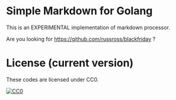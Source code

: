 # Simple Markdown for Golang

This is an EXPERIMENTAL implementation of markdown processor.

Are you looking for https://github.com/russross/blackfriday ?

# License (current version)

These codes are licensed under CC0.

[![CC0](http://i.creativecommons.org/p/zero/1.0/88x31.png "CC0")](http://creativecommons.org/publicdomain/zero/1.0/deed.ja)
